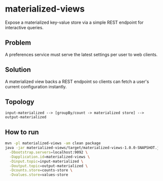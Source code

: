 # materialized-views

Expose a materialized key-value store via a simple REST endpoint for interactive queries.

## Problem
A preferences service must serve the latest settings per user to web clients.

## Solution
A materialized view backs a REST endpoint so clients can fetch a user's current
configuration instantly.

## Topology

```
input-materialized --> [groupBy/count -> materialized store] --> output-materialized
```

## How to run

```bash
mvn -pl materialized-views -am clean package
java -jar materialized-views/target/materialized-views-1.0.0-SNAPSHOT.jar \
  -Dbootstrap.servers=localhost:9092 \
  -Dapplication.id=materialized-views \
  -Dinput.topic=input-materialized \
  -Doutput.topic=output-materialized \
  -Dcounts.store=counts-store \
  -Dvalues.store=values-store
```
